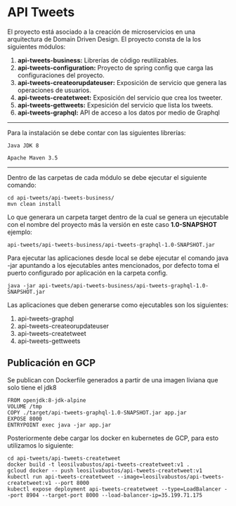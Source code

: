 # API Tweets

El proyecto está asociado a la creación de microservicios en una arquitectura de Domain Driven Design. El proyecto consta de la los siguientes módulos:
1. **api-tweets-business:** Librerías de código reutilizables.
1. **api-tweets-configuration:** Proyecto de spring config que carga las configuraciones del proyecto.
1. **api-tweets-createorupdateuser:** Exposición de servicio que genera las operaciones de usuarios.
1. **api-tweets-createtweet:** Exposición del servicio que crea los tweeter.
1. **api-tweets-gettweets:** Expesición del servicio que lista los tweets.
1. **api-tweets-graphql:** API de acceso a los datos por medio de Graphql
------------

Para la instalación se debe contar con las siguientes librerías:

`Java JDK 8`

`Apache Maven 3.5`

------------

Dentro de las carpetas de cada módulo se debe ejecutar el siguiente comando:


    cd api-tweets/api-tweets-business/
    mvn clean install

Lo que generara un carpeta target dentro de la cual se genera un ejecutable con el nombre del proyecto más la versión en este caso **1.0-SNAPSHOT** ejemplo:

`api-tweets/api-tweets-business/api-tweets-graphql-1.0-SNAPSHOT.jar`


Para ejecutar las aplicaciones desde local se debe ejecutar el comando java -jar apuntando a los ejecutables antes mencionados, por defecto toma el puerto configurado por aplicación en la carpeta config.

`java -jar api-tweets/api-tweets-business/api-tweets-graphql-1.0-SNAPSHOT.jar`

Las aplicaciones que deben generarse como ejecutables son los siguientes:

1. api-tweets-graphql
1. api-tweets-createorupdateuser
1. api-tweets-createtweet
1. api-tweets-gettweets

## Publicación en GCP

Se publican con Dockerfile generados a partir de una imagen liviana que solo tiene el jdk8


    FROM openjdk:8-jdk-alpine
    VOLUME /tmp
	COPY ./target/api-tweets-graphql-1.0-SNAPSHOT.jar app.jar
	EXPOSE 8000
	ENTRYPOINT exec java -jar app.jar
	

Posteriormente debe cargar los docker en kubernetes de GCP, para esto utilizamos lo siguiente:



    cd api-tweets/api-tweets-createtweet
	docker build -t leosilvabustos/api-tweets-createtweet:v1 .
	gcloud docker -- push leosilvabustos/api-tweets-createtweet:v1
	kubectl run api-tweets-createtweet --image=leosilvabustos/api-tweets-createtweet:v1 --port 8000
	kubectl expose deployment api-tweets-createtweet --type=LoadBalancer --port 8904 --target-port 8000 --load-balancer-ip=35.199.71.175



